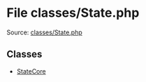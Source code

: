 File classes/State.php
=========

Source: [classes/State.php](https://github.com/PrestaShop/PrestaShop/blob/1.6.0.10/classes/State.php)


Classes
-------

* [StateCore](class.StateCore.md)

